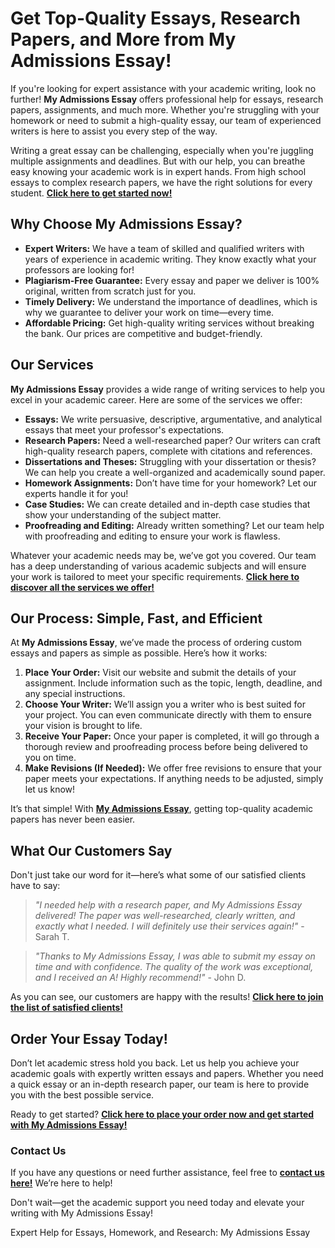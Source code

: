 <h1>Get Top-Quality Essays, Research Papers, and More from My Admissions Essay!</h1>

<p>If you're looking for expert assistance with your academic writing, look no further! <strong>My Admissions Essay</strong> offers professional help for essays, research papers, assignments, and much more. Whether you're struggling with your homework or need to submit a high-quality essay, our team of experienced writers is here to assist you every step of the way.</p>

<p>Writing a great essay can be challenging, especially when you're juggling multiple assignments and deadlines. But with our help, you can breathe easy knowing your academic work is in expert hands. From high school essays to complex research papers, we have the right solutions for every student. <a href="https://tinyurl.com/topessay?keyword=my+admissions+essay" target="_blank"><strong>Click here to get started now!</strong></a></p>

<h2>Why Choose My Admissions Essay?</h2>

<ul>
  <li><strong>Expert Writers:</strong> We have a team of skilled and qualified writers with years of experience in academic writing. They know exactly what your professors are looking for!</li>
  <li><strong>Plagiarism-Free Guarantee:</strong> Every essay and paper we deliver is 100% original, written from scratch just for you.</li>
  <li><strong>Timely Delivery:</strong> We understand the importance of deadlines, which is why we guarantee to deliver your work on time—every time.</li>
  <li><strong>Affordable Pricing:</strong> Get high-quality writing services without breaking the bank. Our prices are competitive and budget-friendly.</li>
</ul>

<h2>Our Services</h2>

<p><strong>My Admissions Essay</strong> provides a wide range of writing services to help you excel in your academic career. Here are some of the services we offer:</p>

<ul>
  <li><strong>Essays:</strong> We write persuasive, descriptive, argumentative, and analytical essays that meet your professor's expectations.</li>
  <li><strong>Research Papers:</strong> Need a well-researched paper? Our writers can craft high-quality research papers, complete with citations and references.</li>
  <li><strong>Dissertations and Theses:</strong> Struggling with your dissertation or thesis? We can help you create a well-organized and academically sound paper.</li>
  <li><strong>Homework Assignments:</strong> Don’t have time for your homework? Let our experts handle it for you!</li>
  <li><strong>Case Studies:</strong> We can create detailed and in-depth case studies that show your understanding of the subject matter.</li>
  <li><strong>Proofreading and Editing:</strong> Already written something? Let our team help with proofreading and editing to ensure your work is flawless.</li>
</ul>

<p>Whatever your academic needs may be, we’ve got you covered. Our team has a deep understanding of various academic subjects and will ensure your work is tailored to meet your specific requirements. <a href="https://tinyurl.com/topessay?keyword=my+admissions+essay" target="_blank"><strong>Click here to discover all the services we offer!</strong></a></p>

<h2>Our Process: Simple, Fast, and Efficient</h2>

<p>At <strong>My Admissions Essay</strong>, we’ve made the process of ordering custom essays and papers as simple as possible. Here’s how it works:</p>

<ol>
  <li><strong>Place Your Order:</strong> Visit our website and submit the details of your assignment. Include information such as the topic, length, deadline, and any special instructions.</li>
  <li><strong>Choose Your Writer:</strong> We’ll assign you a writer who is best suited for your project. You can even communicate directly with them to ensure your vision is brought to life.</li>
  <li><strong>Receive Your Paper:</strong> Once your paper is completed, it will go through a thorough review and proofreading process before being delivered to you on time.</li>
  <li><strong>Make Revisions (If Needed):</strong> We offer free revisions to ensure that your paper meets your expectations. If anything needs to be adjusted, simply let us know!</li>
</ol>

<p>It’s that simple! With <a href="https://tinyurl.com/topessay?keyword=my+admissions+essay" target="_blank"><strong>My Admissions Essay</strong></a>, getting top-quality academic papers has never been easier.</p>

<h2>What Our Customers Say</h2>

<p>Don't just take our word for it—here’s what some of our satisfied clients have to say:</p>

<blockquote>
  <p><em>"I needed help with a research paper, and My Admissions Essay delivered! The paper was well-researched, clearly written, and exactly what I needed. I will definitely use their services again!"</em> - Sarah T.</p>
</blockquote>

<blockquote>
  <p><em>"Thanks to My Admissions Essay, I was able to submit my essay on time and with confidence. The quality of the work was exceptional, and I received an A! Highly recommend!"</em> - John D.</p>
</blockquote>

<p>As you can see, our customers are happy with the results! <a href="https://tinyurl.com/topessay?keyword=my+admissions+essay" target="_blank"><strong>Click here to join the list of satisfied clients!</strong></a></p>

<h2>Order Your Essay Today!</h2>

<p>Don’t let academic stress hold you back. Let us help you achieve your academic goals with expertly written essays and papers. Whether you need a quick essay or an in-depth research paper, our team is here to provide you with the best possible service.</p>

<p>Ready to get started? <a href="https://tinyurl.com/topessay?keyword=my+admissions+essay" target="_blank"><strong>Click here to place your order now and get started with My Admissions Essay!</strong></a></p>

<h3>Contact Us</h3>
<p>If you have any questions or need further assistance, feel free to <a href="https://tinyurl.com/topessay?keyword=my+admissions+essay" target="_blank"><strong>contact us here!</strong></a> We’re here to help!</p>

<p>Don't wait—get the academic support you need today and elevate your writing with My Admissions Essay!</p>
Expert Help for Essays, Homework, and Research: My Admissions Essay
